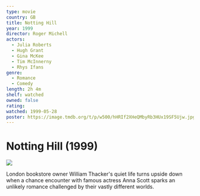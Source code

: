 ```yaml
---
type: movie
country: GB
title: Notting Hill
year: 1999
director: Roger Michell
actors:
  - Julia Roberts
  - Hugh Grant
  - Gina McKee
  - Tim McInnerny
  - Rhys Ifans
genre:
  - Romance
  - Comedy
length: 2h 4m
shelf: watched
owned: false
rating:
watched: 1999-05-28
poster: https://image.tmdb.org/t/p/w500/hHRIf2XHeQMbyRb3HUx19SF5Ujw.jpg
---
```


# Notting Hill (1999)

![](https://image.tmdb.org/t/p/w500/hHRIf2XHeQMbyRb3HUx19SF5Ujw.jpg)

London bookstore owner William Thacker's quiet life turns upside down when a chance encounter with famous actress Anna Scott sparks an unlikely romance challenged by their vastly different worlds.